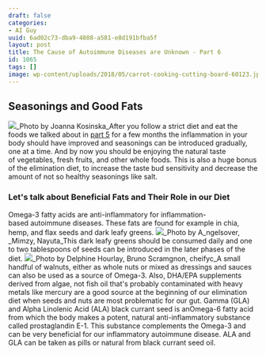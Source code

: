 ```yaml
---
draft: false
categories:
- AI Guy
uuid: 6ad02c73-dba9-4808-a581-e8d191bfba5f
layout: post
title: The Cause of Autoimmune Diseases are Unknown - Part 6
id: 1065
tags: []
image: wp-content/uploads/2018/05/carrot-cooking-cutting-board-60123.jpg
---
```


## Seasonings and Good Fats
 ![](https://factastichealth.com/wp-content/uploads/2018/05/joanna-kosinska-340755-unsplash.jpg)_Photo by&nbsp;Joanna Kosinska_After you follow a strict diet and eat the foods we talked about in [part 5](https://factastichealth.com/the-cause-of-autoimmune-diseases-are-unknown-part-5)&nbsp;for a few months the inflammation in your body should have improved and&nbsp;seasonings can be introduced gradually, one at a time. And by now you should be enjoying the&nbsp;natural taste of&nbsp;vegetables, fresh fruits, and other whole foods. This is also a huge bonus of the elimination diet, to increase the taste bud sensitivity and decrease the amount of not so healthy seasonings like salt.
### Let's talk about Beneficial Fats and Their Role in our Diet
Omega-3 fatty acids are anti-inflammatory for inflammation-based&nbsp;autoimmune diseases. These fats are found for example in chia, hemp,&nbsp;and flax seeds and&nbsp;dark leafy greens. ![](https://factastichealth.com/wp-content/uploads/2018/05/dark_leafy_greens.jpg)_Photo by A_ngelsover, _Mimzy, Nayuta_This dark leafy greens should be consumed daily and one to two tablespoons of seeds can be introduced in the later phases of the diet. ![](https://factastichealth.com/wp-content/uploads/2018/05/flax_chia_hemp-1.jpg)_Photo by Delphine Hourlay, Bruno Scramgnon,&nbsp;cheifyc_A&nbsp;small handful of walnuts, either as whole nuts or mixed as dressings and sauces can also be used as a source of&nbsp;Omega-3. Also,&nbsp;DHA/EPA supplements derived from algae, not fish oil that's&nbsp;probably contaminated with heavy metals like mercury are a good source at the beginning of our elimination diet when seeds and nuts are most problematic for our gut. Gamma (GLA) and Alpha&nbsp;Linolenic Acid (ALA) black currant seed&nbsp;is anOmega-6 fatty acid from which the body makes a potent, natural anti-inflammatory substance called prostaglandin E-1. This substance complements the Omega-3 and can be very beneficial for our inflammatory autoimmune disease. ALA and GLA can be taken as pills or natural from&nbsp;black currant seed oil.
